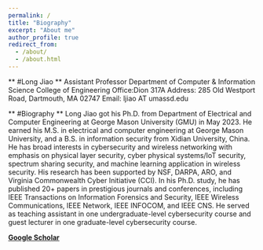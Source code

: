 ```yaml
---
permalink: /
title: "Biography"
excerpt: "About me"
author_profile: true
redirect_from: 
  - /about/
  - /about.html
---
```

** #Long Jiao **
Assistant Professor
Department of Computer & Information Science
College of Engineering
Office:Dion 317A
Address: 285 Old Westport Road, Dartmouth, MA 02747
Email: ljiao AT umassd.edu

** #Biography **
Long Jiao got his Ph.D. from Department of Electrical and Computer Engineering at George Mason University (GMU) in May 2023. He earned his M.S. in electrical and computer engineering at George Mason University, and a B.S. in information security from Xidian University, China. He has broad interests in cybersecurity and wireless networking with emphasis on physical layer security, cyber physical systems/IoT security, spectrum sharing security, and machine learning application in wireless security. His research has been supported by NSF, DARPA, ARO, and Virginia Commonwealth Cyber Initiative (CCI). In his Ph.D. study, he has published 20+ papers in prestigious journals and conferences, including IEEE Transactions on Information Forensics and Security, IEEE Wireless Communications, IEEE Network, IEEE INFOCOM, and IEEE CNS. He served as teaching assistant in one undergraduate-level cybersecurity course and guest lecturer in one graduate-level cybersecurity course.

**[Google Scholar](https://scholar.google.com/citations?user=lMtcRhsAAAAJ&hl=en&oi=ao)**


